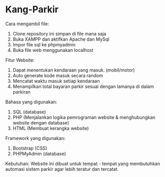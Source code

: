 # Kang-Parkir

Cara mengambil file:
1. Clone repository ini simpan di file mana saja
2. Buka XAMPP dan aktifkan Apache dan MySql
3. Impor file sql ke phpmyadmin
4. Buka file web menggunakan localhost

Fitur Website:
1. Dapat menentukan kendaraan yang masuk. (mobil/motor)
2. Auto generate kode masuk secara random
3. Mencatat waktu masuk setiap kendaraan
4. Menampilkan total bayaran parkir sesuai dengan lamanya di dalam parkiran

Bahasa yang digunakan:
1. SQL (database)
2. PHP (Menjalankan logika pemrograman website & menghubungkan website dengan database)
3. HTML (Membuat kerangka website)

Framework yang digunakan:
1. Bootstrap (CSS)
2. PHPMyAdmin (database)

Kebutuhan:
Website ini dibuat untuk tempat - tempat yang membutuhkan automasi sistem parkir agar lebih teratur dan tercatat.
